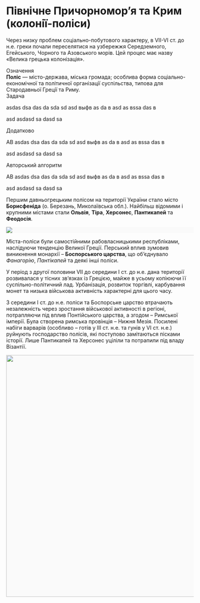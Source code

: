 Пiвнiчне Причорномор’я та Крим (колонiї-полiси)
===============================================

Через низку проблем соціально-побутового характеру, в VII-VI ст. до н.е.
греки почали переселятися на узбережжя Середземного, Егейського, Чорного
та Азовського морів. Цей процес має назву «Велика грецька колонізація».


<div class="eoz-wrap">
<div class="eoz">
Означення
</div>
<div class="eoz-text">
<b>Полiс</b> — мiсто-держава, мiська громада; особлива форма  соцiально-економiчної та полiтичної органiзацiї  суспiльства, типова для Стародавньої Грецiї та Риму.
</div>
</div>

<div class="task-wrap">
<span class="task">Задача</span>
<div class="task-text">
<p>asdas dsa das da sda sd asd  выфв as da
в asd as вssa das в</p>
<p>asd asdasd 
sa dasd sa </p>
</div>
</div>


<div class="add-wrap">
<span class="add">Додатково</span>
<div class="add-text">
<p>АВ asdas dsa das da sda sd asd  выфв as da
в asd as вssa das в</p>
<p>asd asdasd 
sa dasd sa </p>
</div>
</div>

<div class="alg-wrap">
<span class="alg">Авторський алгоритм</span>
<div class="alg-text">
<p>АВ asdas dsa das da sda sd asd  выфв as da
в asd as вssa das в</p>
<p>asd asdasd 
sa dasd sa </p>
</div>
</div>

Першим давньогрецьким полісом на території України стало місто
**Борисфеніда** (о. Березань, Миколаївська обл.). Найбільш відомими і
крупними містами стали **Ольвія**, **Тіра**, **Херсонес**,
**Пантикапей** та **Феодосія**.

<div style="background: #FAFAFA;">
<img src="https://rawgit.com/chudaol/ed-era-book-history/master/images/pic9.svg"/>
</div>


Міста-поліси були самостійними рабовласницькими республіками, наслідуючи
тенденцію Великої Греції. Перський вплив зумовив виникнення монархії –
**Боспорського царства**, що об’єднувало *Фанагорію*, *Пантікапей* та
деякі інші поліси.

У період з другої половини VII до середини І ст. до н.е. дана території
розвивалася у тісних зв’язках із Грецією, майже в усьому копіюючи її
суспільно-політичний лад. Урбанізація, розвиток торгівлі, карбування
монет та низька військова активність характерні для цього часу.

З середини І ст. до н.е. поліси та Боспорське царство втрачають
незалежність через зростання військової активності в регіоні,
потрапляючи під вплив Понтійського царства, а згодом – Римської імперії.
Була створена римська провінція – Нижня Мезія. Посилені набіги варварів
(особливо – готів у ІІІ ст. н.е. та гунів у VI ст. н.е.) руйнують
господарство полісів, які поступово замітаються пісками історії. Лише
Пантикапей та Херсонес уціліли та потрапили під владу Візантії.

<div align="center">
<img src="https://rawgit.com/chudaol/ed-era-book-history/master/images/pic10.svg" width="650" style="background: #FAFAFA;">
</div>